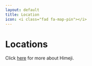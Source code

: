 ```yaml
---
layout: default
title: Location
icon: <i class="fad fa-map-pin"></i>
---
```


# Locations

Click [here](/location/himeji) for more about Himeji.
